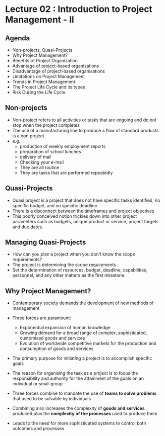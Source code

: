 # Lecture 02 : Introduction to Project Management - II

## Agenda
* Non-projects, Quasi-Projects
* Why Project Management?
* Benefits of Project Organization
* Advantage of project-based organisations
* Disadvantage of project-based organisations
* Limitations on Project Management
* Trends in Project Management
* The Project Life Cycle and its types
* Risk During the Life Cycle

## Non-projects

* Non-project refers to all activities or tasks that
are ongoing and do not stop when the project
completes
* The use of a manufacturing line to produce a
flow of standard products is a non project
* e.g. 
    * production of weekly employment reports
    * preparation of school lunches
    * delivery of mail
    * Checking your e-mail
    * They are all routine
    * They are tasks that are performed repeatedly

## Quasi-Projects

* Quasi project is a project that does not have specific
tasks identified, no specific budget, and no specific
deadline
* There is a disconnect between the timeframes and
project objectives
* This poorly conceived notion trickles down into other
project parameters such as budgets, unique product or
service, project targets and due dates.

## Managing Quasi-Projects

* How can you plan a project when you don't
know the scope requirements?
* The project is determining the scope
requirements
* Set the determination of resources, budget,
deadline, capabilities, personnel, and any
other matters as the first milestone

## Why Project Management?

* Contemporary society demands the development of new methods of management
* Three forces are paramount:
    * Exponential expansion of human knowledge
    * Growing demand for a broad range of complex, sophisticated, customised goods and services
    * Evolution of worldwide competitive markets for the production and consumption of goods and services
* The primary purpose for initiating a project is to accomplish specific goals
* The reason for organising the task as a project is to focus the
responsibility and authority for the attainment of the goals on an
individual or small group

* Three forces combine to mandate the use of **teams
to solve problems** that used to be solvable by
individuals
* Combining also increases the complexity of **goods
and services** produced plus the **complexity of the
processes** used to produce them
* Leads to the need for more sophisticated systems to
control both outcomes and processes